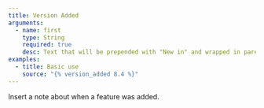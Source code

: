 ```yaml
---
title: Version Added
arguments:
  - name: first
    type: String
    required: true
    desc: Text that will be prepended with "New in" and wrapped in parenthesis
examples:
  - title: Basic use
    source: "{% version_added 8.4 %}"
---
```


Insert a note about when a feature was added.
